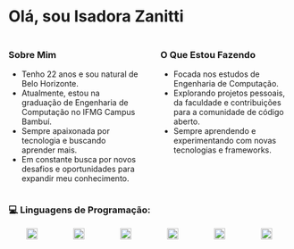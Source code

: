# Olá, sou Isadora Zanitti

<div style="display: flex; justify-content: space-between;">

  <div style="flex: 1; margin-right: 20px;">

### Sobre Mim
- Tenho 22 anos e sou natural de Belo Horizonte.
- Atualmente, estou na graduação de Engenharia de Computação no IFMG Campus Bambuí.
- Sempre apaixonada por tecnologia e buscando aprender mais.
- Em constante busca por novos desafios e oportunidades para expandir meu conhecimento.

</div>

<div style="flex: 1; margin-left: 20px;">
  
### O Que Estou Fazendo

- Focada nos estudos de Engenharia de Computação.
- Explorando projetos pessoais, da faculdade e contribuições para a comunidade de código aberto.
- Sempre aprendendo e experimentando com novas tecnologias e frameworks.

</div>

</div>

### 💻 Linguagens de Programação:

<div style="display: flex; justify-content: space-around; margin-bottom: 40px;">
  <img src="https://img.shields.io/badge/-C++-00599C?style=flat&logo=c%2B%2B&logoColor=white" height="20"/>
  <img src="https://img.shields.io/badge/-Python-3776AB?style=flat&logo=python&logoColor=white" height="20"/>
  <img src="https://img.shields.io/badge/-Java-007396?style=flat&logo=java&logoColor=white" height="20"/>
  <img src="https://img.shields.io/badge/-HTML-E34F26?style=flat&logo=html5&logoColor=white" height="20"/>
  <img src="https://img.shields.io/badge/-CSS-1572B6?style=flat&logo=css3&logoColor=white" height="20"/>
  <img src="https://img.shields.io/badge/-JavaScript-F7DF1E?style=flat&logo=javascript&logoColor=black" height="20"/>
</div>
